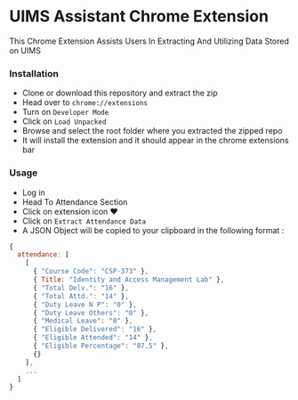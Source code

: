 # UIMS Assistant Chrome Extension

This Chrome Extension Assists Users In Extracting And Utilizing Data Stored on UIMS

### Installation

- Clone or download this repository and extract the zip
- Head over to `chrome://extensions`
- Turn on `Developer Mode`
- Click on `Load Unpacked`
- Browse and select the root folder where you extracted the zipped repo
- It will install the extension and it should appear in the chrome extensions bar

### Usage

- Log in
- Head To Attendance Section
- Click on extension icon :heart:
- Click on `Extract Attendance Data`
- A JSON Object will be copied to your clipboard in the following format :
```javascript
{
  attendance: [
    [
      { "Course Code": "CSP-373" },
      { Title: "Identity and Access Management Lab" },
      { "Total Delv.": "16" },
      { "Total Attd.": "14" },
      { "Duty Leave N P": "0" },
      { "Duty Leave Others": "0" },
      { "Medical Leave": "0" },
      { "Eligible Delivered": "16" },
      { "Eligible Attended": "14" },
      { "Eligible Percentage": "87.5" },
      {}
    ],
    ...
  ]
}
```
